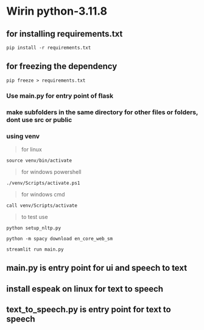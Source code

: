 # Wirin python-3.11.8
## for installing requirements.txt
```
pip install -r requirements.txt
```
## for freezing the dependency
```
pip freeze > requirements.txt
```

### Use main.py for entry point of flask
### make subfolders in the same directory for other files or folders, dont use src or public


### using venv
>for linux
```
source venv/bin/activate
```
>for windows powershell
```
./venv/Scripts/activate.ps1
```
>for windows cmd
```
call venv/Scripts/activate
```

>to test use
```
python setup_nltp.py
```
```
python -m spacy download en_core_web_sm

```
```
streamlit run main.py
```

## main.py is entry point for ui and speech to text
## install espeak on linux for text to speech
## text_to_speech.py is entry point for text to speech
